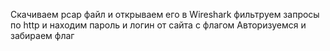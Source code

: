 Скачиваем pcap файл и открываем  его в Wireshark
фильтруем запросы по http и находим пароль и логин от сайта с флагом
Авторизуемся и забираем флаг